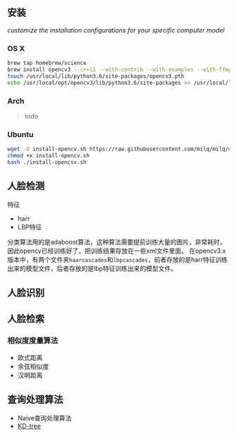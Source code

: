 ## 安装

*customize the installation configurations for your specific computer model*

### OS X

```sh
brew tap homebrew/science
brew install opencv3 --c++11 --with-contrib --with-examples --with-ffmpeg --with-gstreamer --with-python3 --with-tbb --with-qt5 --with-opengl --with-nonfree --without-python
touch /usr/local/lib/python3.6/site-packages/opencv3.pth
echo /usr/local/opt/opencv3/lib/python3.6/site-packages >> /usr/local/lib/python3.6/site-packages/opencv3.pth
```

### Arch

> todo

### Ubuntu
```sh
wget -O install-opencv.sh https://raw.githubusercontent.com/milq/milq/master/scripts/bash/install-opencv.sh
chmod +x install-opencv.sh
bash ./install-opencsv.sh
```
## 人脸检测

特征
- harr
- LBP特征

分类算法用的是adaboost算法，这种算法需要提前训练大量的图片，非常耗时，因此opencv已经训练好了，把训练结果存放在一些xml文件里面。
在opencv3.x版本中，有两个文件夹`haarcascades`和`lbpcascades`，前者存放的是harr特征训练出来的模型文件，后者存放的是lbp特征训练出来的模型文件。

## 人脸识别


## 人脸检索

### 相似度度量算法
- 欧式距离
- 余弦相似度
- 汉明距离

## 查询处理算法
- Naive查询处理算法
- [KD-tree](http://blog.csdn.net/silangquan/article/details/41483689)
